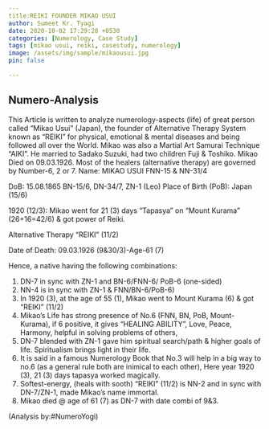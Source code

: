 ```yaml
---
title:REIKI FOUNDER MIKAO USUI
author: Sumeet Kr. Tyagi
date: 2020-10-02 17:29:28 +0530
categories: [Numerology, Case Study]
tags: [mikao usui, reiki, casestudy, numerology]
image: /assets/img/sample/mikaousui.jpg
pin: false

---
```

## Numero-Analysis

This Article is written to analyze numerology-aspects (life) of great person called “Mikao Usui” (Japan), the founder of Alternative Therapy System known as “REIKI” for physical, emotional & mental diseases and being followed all over the World. Mikao was also a Martial Art Samurai Technique “AIKI”. He married to Sadako Suzuki, had two children Fuji & Toshiko. Mikao Died on 09.03.1926. Most of the healers (alternative therapy) are governed by Number-6, 2 or 7. 
Name: MIKAO USUI
FNN-15 & NN-31/4

DoB: 15.08.1865
BN-15/6, DN-34/7, ZN-1 (Leo)
Place of Birth (PoB): Japan (15/6)

1920 (12/3): Mikao went for 21 (3) days “Tapasya” 
on “Mount Kurama” (26+16=42/6) & got power of Reiki.

Alternative Therapy “REIKI” (11/2)

Date of Death: 09.03.1926 (9&30/3)-Age-61 (7)

Hence, a native having the following combinations:
1) DN-7 in sync with ZN-1 and BN-6/FNN-6/ PoB-6 (one-sided)
2) NN-4 is in sync with ZN-1 & FNN/BN-6/PoB-6)  
3) In 1920 (3), at the age of 55 (1), Mikao went to Mount Kurama (6) & got “REIKI” (11/2)
4) Mikao’s Life has strong presence of No.6 (FNN, BN, PoB, Mount-Kurama), if 6 positive, it gives “HEALING ABILITY”, Love, Peace, Harmony, helpful in solving problems of others, 
5) DN-7 blended with ZN-1 gave him spiritual search/path & higher goals of life. Spiritualism brings light in their life.  
6) It is said in a famous Numerology Book that No.3 will help in a big way to no.6 (as a general rule both are inimical to each other), Here year 1920 (3), 21 (3) days tapasya worked magically.
7) Softest-energy, (heals with sooth) “REIKI” (11/2) is NN-2 and in sync with DN-7/ZN-1, made Mikao’s name immortal.
8) Mikao died @ age of 61 (7) as DN-7 with date combi of 9&3. 

(Analysis by:#NumeroYogi)
